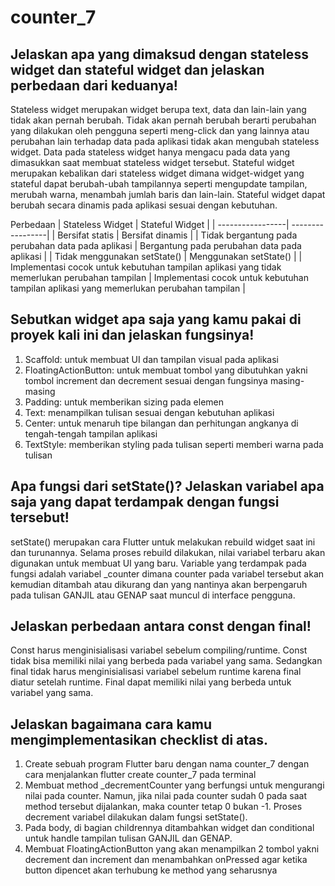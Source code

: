 # counter_7

## Jelaskan apa yang dimaksud dengan stateless widget dan stateful widget dan jelaskan perbedaan dari keduanya!
Stateless widget merupakan widget berupa text, data dan lain-lain yang tidak akan pernah berubah. Tidak akan pernah berubah berarti perubahan yang dilakukan oleh
pengguna seperti meng-click dan yang lainnya atau perubahan lain terhadap data pada aplikasi tidak akan mengubah stateless widget. Data pada stateless widget hanya
mengacu pada data yang dimasukkan saat membuat stateless widget tersebut. Stateful widget merupakan kebalikan dari stateless widget dimana widget-widget yang stateful
dapat berubah-ubah tampilannya seperti mengupdate tampilan, merubah warna, menambah jumlah baris dan lain-lain. Stateful widget dapat berubah secara dinamis pada
aplikasi sesuai dengan kebutuhan.

Perbedaan
| Stateless Widget | Stateful Widget |
| -----------------| -----------------|
| Bersifat statis | Bersifat dinamis |
| Tidak bergantung pada perubahan data pada aplikasi | Bergantung pada perubahan data pada aplikasi |
| Tidak menggunakan setState() | Menggunakan setState() |
| Implementasi cocok untuk kebutuhan tampilan aplikasi yang tidak memerlukan perubahan tampilan | Implementasi cocok untuk kebutuhan tampilan aplikasi yang memerlukan perubahan tampilan |

## Sebutkan widget apa saja yang kamu pakai di proyek kali ini dan jelaskan fungsinya!
1. Scaffold: untuk membuat UI dan tampilan visual pada aplikasi
2. FloatingActionButton: untuk membuat tombol yang dibutuhkan yakni tombol increment dan decrement sesuai dengan fungsinya masing-masing
3. Padding: untuk memberikan sizing pada elemen
4. Text: menampilkan tulisan sesuai dengan kebutuhan aplikasi
5. Center: untuk menaruh tipe bilangan dan perhitungan angkanya di tengah-tengah tampilan aplikasi
6. TextStyle: memberikan styling pada tulisan seperti memberi warna pada tulisan

## Apa fungsi dari setState()? Jelaskan variabel apa saja yang dapat terdampak dengan fungsi tersebut!
setState() merupakan cara Flutter untuk melakukan rebuild widget saat ini dan turunannya. Selama proses rebuild dilakukan, nilai variabel terbaru akan digunakan untuk membuat UI yang baru. Variable yang terdampak pada fungsi adalah variabel _counter dimana counter pada variabel tersebut akan kemudian ditambah atau dikurang dan yang nantinya akan berpengaruh pada tulisan GANJIL atau GENAP saat muncul di interface pengguna.

##  Jelaskan perbedaan antara const dengan final!
Const harus menginisialisasi variabel sebelum compiling/runtime. Const tidak bisa memiliki nilai yang berbeda pada variabel yang sama. Sedangkan final tidak harus menginisialisasi variabel sebelum runtime karena final diatur setelah runtime. Final dapat memiliki nilai yang berbeda untuk variabel yang sama.

## Jelaskan bagaimana cara kamu mengimplementasikan checklist di atas.
1. Create sebuah program Flutter baru dengan nama counter_7 dengan cara menjalankan flutter create counter_7 pada terminal
2. Membuat method _decrementCounter yang berfungsi untuk mengurangi nilai pada counter. Namun, jika nilai pada counter sudah 0 pada saat method tersebut dijalankan, maka counter tetap 0 bukan -1. Proses decrement variabel dilakukan dalam fungsi setState().
3. Pada body, di bagian childrennya ditambahkan widget dan conditional untuk handle tampilan tulisan GANJIL dan GENAP.
4. Membuat FloatingActionButton yang akan menampilkan 2 tombol yakni decrement dan increment dan menambahkan onPressed agar ketika button dipencet akan terhubung ke method yang seharusnya

